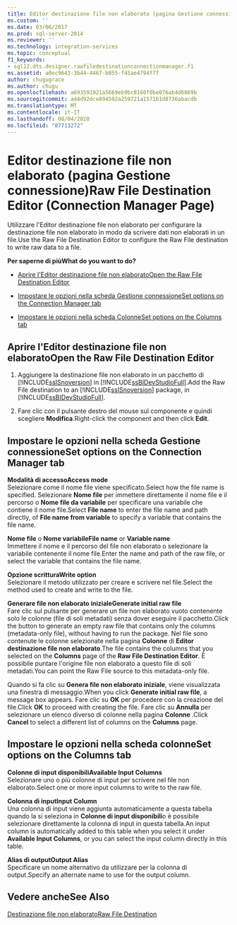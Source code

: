 ```yaml
---
title: Editor destinazione file non elaborato (pagina Gestione connessione) | Microsoft Docs
ms.custom: ''
ms.date: 03/06/2017
ms.prod: sql-server-2014
ms.reviewer: ''
ms.technology: integration-services
ms.topic: conceptual
f1_keywords:
- sql12.dts.designer.rawfiledestinationconnectionmanager.f1
ms.assetid: a0ec9643-3b44-4467-b855-f45ae4794f7f
author: chugugrace
ms.author: chugu
ms.openlocfilehash: a693591921a5669eb9bc8160f0be076ab4d6869b
ms.sourcegitcommit: ad4d92dce894592a259721a1571b1d8736abacdb
ms.translationtype: MT
ms.contentlocale: it-IT
ms.lasthandoff: 08/04/2020
ms.locfileid: "87713272"
---
```

# <a name="raw-file-destination-editor-connection-manager-page"></a><span data-ttu-id="00f5f-102">Editor destinazione file non elaborato (pagina Gestione connessione)</span><span class="sxs-lookup"><span data-stu-id="00f5f-102">Raw File Destination Editor (Connection Manager Page)</span></span>
  <span data-ttu-id="00f5f-103">Utilizzare l'Editor destinazione file non elaborato per configurare la destinazione file non elaborato in modo da scrivere dati non elaborati in un file.</span><span class="sxs-lookup"><span data-stu-id="00f5f-103">Use the Raw File Destination Editor to configure the Raw File destination to write raw data to a file.</span></span>  
  
 <span data-ttu-id="00f5f-104">**Per saperne di più**</span><span class="sxs-lookup"><span data-stu-id="00f5f-104">**What do you want to do?**</span></span>  
  
-   [<span data-ttu-id="00f5f-105">Aprire l'Editor destinazione file non elaborato</span><span class="sxs-lookup"><span data-stu-id="00f5f-105">Open the Raw File Destination Editor</span></span>](#open)  
  
-   [<span data-ttu-id="00f5f-106">Impostare le opzioni nella scheda Gestione connessione</span><span class="sxs-lookup"><span data-stu-id="00f5f-106">Set options on the Connection Manager tab</span></span>](#connection)  
  
-   [<span data-ttu-id="00f5f-107">Impostare le opzioni nella scheda Colonne</span><span class="sxs-lookup"><span data-stu-id="00f5f-107">Set options on the Columns tab</span></span>](#mapping)  
  
##  <a name="open-the-raw-file-destination-editor"></a><a name="open"></a> <span data-ttu-id="00f5f-108">Aprire l'Editor destinazione file non elaborato</span><span class="sxs-lookup"><span data-stu-id="00f5f-108">Open the Raw File Destination Editor</span></span>  
  
1.  <span data-ttu-id="00f5f-109">Aggiungere la destinazione file non elaborato in un pacchetto di [!INCLUDE[ssISnoversion](../includes/ssisnoversion-md.md)] in [!INCLUDE[ssBIDevStudioFull](../includes/ssbidevstudiofull-md.md)].</span><span class="sxs-lookup"><span data-stu-id="00f5f-109">Add the Raw File destination to an [!INCLUDE[ssISnoversion](../includes/ssisnoversion-md.md)] package, in [!INCLUDE[ssBIDevStudioFull](../includes/ssbidevstudiofull-md.md)].</span></span>  
  
2.  <span data-ttu-id="00f5f-110">Fare clic con il pulsante destro del mouse sul componente e quindi scegliere **Modifica**.</span><span class="sxs-lookup"><span data-stu-id="00f5f-110">Right-click the component and then click **Edit**.</span></span>  
  
##  <a name="set-options-on-the-connection-manager-tab"></a><a name="connection"></a> <span data-ttu-id="00f5f-111">Impostare le opzioni nella scheda Gestione connessione</span><span class="sxs-lookup"><span data-stu-id="00f5f-111">Set options on the Connection Manager tab</span></span>  
 <span data-ttu-id="00f5f-112">**Modalità di accesso**</span><span class="sxs-lookup"><span data-stu-id="00f5f-112">**Access mode**</span></span>  
 <span data-ttu-id="00f5f-113">Selezionare come il nome file viene specificato.</span><span class="sxs-lookup"><span data-stu-id="00f5f-113">Select how the file name is specified.</span></span> <span data-ttu-id="00f5f-114">Selezionare **Nome file** per immettere direttamente il nome file e il percorso o **Nome file da variabile** per specificare una variabile che contiene il nome file.</span><span class="sxs-lookup"><span data-stu-id="00f5f-114">Select **File name** to enter the file name and path directly, of **File name from variable** to specify a variable that contains the file name.</span></span>  
  
 <span data-ttu-id="00f5f-115">**Nome file** o **Nome variabile**</span><span class="sxs-lookup"><span data-stu-id="00f5f-115">**File name** or **Variable name**</span></span>  
 <span data-ttu-id="00f5f-116">Immettere il nome e il percorso del file non elaborato o selezionare la variabile contenente il nome file.</span><span class="sxs-lookup"><span data-stu-id="00f5f-116">Enter the name and path of the raw file, or select the variable that contains the file name.</span></span>  
  
 <span data-ttu-id="00f5f-117">**Opzione scrittura**</span><span class="sxs-lookup"><span data-stu-id="00f5f-117">**Write option**</span></span>  
 <span data-ttu-id="00f5f-118">Selezionare il metodo utilizzato per creare e scrivere nel file.</span><span class="sxs-lookup"><span data-stu-id="00f5f-118">Select the method used to create and write to the file.</span></span>  
  
 <span data-ttu-id="00f5f-119">**Generare file non elaborato iniziale**</span><span class="sxs-lookup"><span data-stu-id="00f5f-119">**Generate initial raw file**</span></span>  
 <span data-ttu-id="00f5f-120">Fare clic sul pulsante per generare un file non elaborato vuoto contenente solo le colonne (file di soli metadati) senza dover eseguire il pacchetto.</span><span class="sxs-lookup"><span data-stu-id="00f5f-120">Click the button to generate an empty raw file that contains only the columns (metadata-only file), without having to run the package.</span></span> <span data-ttu-id="00f5f-121">Nel file sono contenute le colonne selezionate nella pagina **Colonne** di **Editor destinazione file non elaborato**.</span><span class="sxs-lookup"><span data-stu-id="00f5f-121">The file contains the columns that you selected on the **Columns** page of the **Raw File Destination Editor**.</span></span> <span data-ttu-id="00f5f-122">È possibile puntare l'origine file non elaborato a questo file di soli metadati.</span><span class="sxs-lookup"><span data-stu-id="00f5f-122">You can point the Raw File source to this metadata-only file.</span></span>  
  
 <span data-ttu-id="00f5f-123">Quando si fa clic su **Genera file non elaborato iniziale**, viene visualizzata una finestra di messaggio.</span><span class="sxs-lookup"><span data-stu-id="00f5f-123">When you click **Generate initial raw file**, a message box appears.</span></span> <span data-ttu-id="00f5f-124">Fare clic su **OK** per procedere con la creazione del file.</span><span class="sxs-lookup"><span data-stu-id="00f5f-124">Click **OK** to proceed with creating the file.</span></span> <span data-ttu-id="00f5f-125">Fare clic su **Annulla** per selezionare un elenco diverso di colonne nella pagina **Colonne** .</span><span class="sxs-lookup"><span data-stu-id="00f5f-125">Click **Cancel** to select a different list of columns on the **Columns** page.</span></span>  
  
##  <a name="set-options-on-the-columns-tab"></a><a name="mapping"></a><span data-ttu-id="00f5f-126">Impostare le opzioni nella scheda colonne</span><span class="sxs-lookup"><span data-stu-id="00f5f-126">Set options on the Columns tab</span></span>  
 <span data-ttu-id="00f5f-127">**Colonne di input disponibili**</span><span class="sxs-lookup"><span data-stu-id="00f5f-127">**Available Input Columns**</span></span>  
 <span data-ttu-id="00f5f-128">Selezionare uno o più colonne di input per scrivere nel file non elaborato.</span><span class="sxs-lookup"><span data-stu-id="00f5f-128">Select one or more input columns to write to the raw file.</span></span>  
  
 <span data-ttu-id="00f5f-129">**Colonna di input**</span><span class="sxs-lookup"><span data-stu-id="00f5f-129">**Input Column**</span></span>  
 <span data-ttu-id="00f5f-130">Una colonna di input viene aggiunta automaticamente a questa tabella quando la si seleziona in **Colonne di input disponibili**o è possibile selezionare direttamente la colonna di input in questa tabella.</span><span class="sxs-lookup"><span data-stu-id="00f5f-130">An input column is automatically added to this table when you select it under **Available Input Columns**, or you can select the input column directly in this table.</span></span>  
  
 <span data-ttu-id="00f5f-131">**Alias di output**</span><span class="sxs-lookup"><span data-stu-id="00f5f-131">**Output Alias**</span></span>  
 <span data-ttu-id="00f5f-132">Specificare un nome alternativo da utilizzare per la colonna di output.</span><span class="sxs-lookup"><span data-stu-id="00f5f-132">Specify an alternate name to use for the output column.</span></span>  
  
## <a name="see-also"></a><span data-ttu-id="00f5f-133">Vedere anche</span><span class="sxs-lookup"><span data-stu-id="00f5f-133">See Also</span></span>  
 [<span data-ttu-id="00f5f-134">Destinazione file non elaborato</span><span class="sxs-lookup"><span data-stu-id="00f5f-134">Raw File Destination</span></span>](data-flow/raw-file-destination.md)  
  
  
